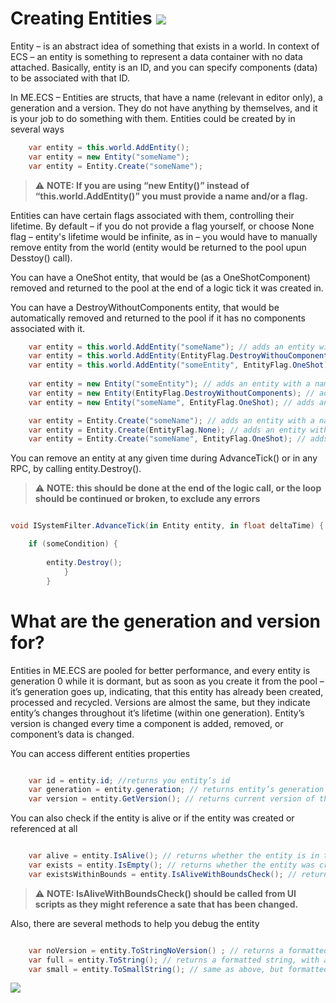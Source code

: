 # Creating Entities [![](Logo-Tiny.png)](/../../#glossary)

Entity – is an abstract idea of something that exists in a world. In context of ECS – an entity is something to represent a data container with no data attached. Basically, entity is an ID, and you can specify components (data) to be associated with that ID.

In ME.ECS – Entities are structs, that have a name (relevant in editor only), a generation and a version. They do not have anything by themselves, and it is your job to do something with them. Entities could be created by in several ways

```csharp
	var entity = this.world.AddEntity(); 
	var entity = new Entity("someName");
	var entity = Entity.Create("someName");
```

> :warning: **NOTE: If you are using “new Entity()” instead of “this.world.AddEntity()” you **must** provide a name and/or a flag.**

Entities can have certain flags associated with them, controlling their lifetime. By default – if you do not provide a flag yourself, or choose None flag – entity's lifetime would be infinite, as in – you would have to manually remove entity from the world (entity would be returned to the pool upun Desstoy() call).

You can have a OneShot entity, that would be (as a OneShotComponent) removed and returned to the pool at the end of a logic tick it was created in.

You can have a DestroyWithoutComponents entity, that would be automatically removed and returned to the pool if it has no components associated with it.

```csharp
	var entity = this.world.AddEntity("someName"); // adds an entity with a name and a default flag
	var entity = this.world.AddEntity(EntityFlag.DestroyWithouComponents); // adds an entity with no name and a destroy flag 
	var entity = this.world.AddEntity("someEntity", EntityFlag.OneShot); // adds an entity with a name and a OneShot flag 
 
	var entity = new Entity("someEntity"); // adds an entity with a name and a default flag 
	var entity = new Entity(EntityFlag.DestroyWithoutComponents); // adds an entity with no name and a destroy flag
	var entity = new Entity("someName", EntityFlag.OneShot); // adds an entity with a name and a OneShot flag

	var entity = Entity.Create("someName"); // adds an entity with a name and a default flag
	var entity = Entity.Create(EntityFlag.None); // adds an entity with no name and a default flag
	var entity = Entity.Create("someName", EntityFlag.OneShot); // adds an entity with no name and a OneShot flag
```

You can remove an entity at any given time during AdvanceTick() or in any RPC, by calling entity.Destroy().

> :warning: **NOTE: this should be done at the end of the logic call, or the loop should be continued or broken, to exclude any errors**

```csharp

void ISystemFilter.AdvanceTick(in Entity entity, in float deltaTime) {

	if (someCondition) {
        
		entity.Destroy();
            }
        }
```

# What are the generation and version for?
Entities in ME.ECS are pooled for better performance, and every entity is generation 0 while it is dormant, but as soon as you create it from the pool – it’s generation goes up, indicating, that this entity has already been created, processed and recycled.
Versions are almost the same, but they indicate entity’s changes throughout it’s lifetime (within one generation). Entity’s version is changed every time a component is added, removed, or component’s data is changed.

You can access different entities properties
```csharp

	var id = entity.id; //returns you entity’s id
	var generation = entity.generation; // returns entity’s generation
	var version = entity.GetVersion(); // returns current version of the entity
```
You can also check if the entity is alive or if the entity was created or referenced at all
```csharp

	var alive = entity.IsAlive(); // returns whether the entity is in the world or was returned to the pool
	var exists = entity.IsEmpty(); // returns whether the entity was created at all
	var existsWithinBounds = entity.IsAliveWithBoundsCheck(); // returns whether the entity is alive with some checks.
```
> :warning: **NOTE: IsAliveWithBoundsCheck() should be called from UI scripts as they might reference a sate that has been changed.**

Also, there are several methods to help you debug the entity

```csharp

	var noVersion = entity.ToStringNoVersion() ; // returns a formatted string with Id and  Generation
	var full = entity.ToString(); // returns a formatted string, with an Id, generation and version
	var small = entity.ToSmallString(); // same as above, but formatted shorter
```
[![](Footer.png)](/../../#glossary)
